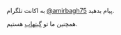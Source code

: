 به اکانت تلگرام [@amirbagh75](https://t.me/amirbagh75) پیام بدهید.

همچنین ما تو [گیتهاب](https://github.com/group-programming) هستیم.
